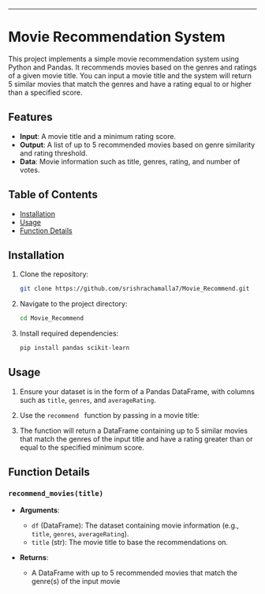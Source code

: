 ---

# Movie Recommendation System

This project implements a simple movie recommendation system using Python and Pandas. It recommends movies based on the genres and ratings of a given movie title. You can input a movie title and the system will return 5 similar movies that match the genres and have a rating equal to or higher than a specified score.

## Features

- **Input**: A movie title and a minimum rating score.
- **Output**: A list of up to 5 recommended movies based on genre similarity and rating threshold.
- **Data**: Movie information such as title, genres, rating, and number of votes.
  
## Table of Contents

- [Installation](#installation)
- [Usage](#usage)
- [Function Details](#function-details)

## Installation

1. Clone the repository:
   ```bash
   git clone https://github.com/srishrachamalla7/Movie_Recommend.git
   ```
   
2. Navigate to the project directory:
   ```bash
   cd Movie_Recommend
   ```

3. Install required dependencies:
   ```bash
   pip install pandas scikit-learn
   ```

## Usage

1. Ensure your dataset is in the form of a Pandas DataFrame, with columns such as `title`, `genres`, and `averageRating`.

2. Use the `recommend ` function by passing in a movie title:

3. The function will return a DataFrame containing up to 5 similar movies that match the genres of the input title and have a rating greater than or equal to the specified minimum score.

## Function Details

### `recommend_movies(title)`

- **Arguments**:
  - `df` (DataFrame): The dataset containing movie information (e.g., `title`, `genres`, `averageRating`).
  - `title` (str): The movie title to base the recommendations on.
  
- **Returns**:
  - A DataFrame with up to 5 recommended movies that match the genre(s) of the input movie
